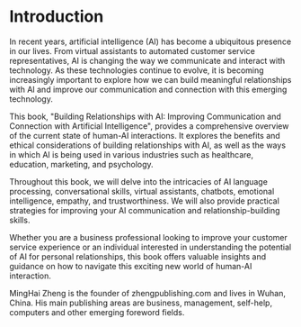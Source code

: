 # Introduction

In recent years, artificial intelligence (AI) has become a ubiquitous presence in our lives. From virtual assistants to automated customer service representatives, AI is changing the way we communicate and interact with technology. As these technologies continue to evolve, it is becoming increasingly important to explore how we can build meaningful relationships with AI and improve our communication and connection with this emerging technology.

This book, "Building Relationships with AI: Improving Communication and Connection with Artificial Intelligence", provides a comprehensive overview of the current state of human-AI interactions. It explores the benefits and ethical considerations of building relationships with AI, as well as the ways in which AI is being used in various industries such as healthcare, education, marketing, and psychology.

Throughout this book, we will delve into the intricacies of AI language processing, conversational skills, virtual assistants, chatbots, emotional intelligence, empathy, and trustworthiness. We will also provide practical strategies for improving your AI communication and relationship-building skills.

Whether you are a business professional looking to improve your customer service experience or an individual interested in understanding the potential of AI for personal relationships, this book offers valuable insights and guidance on how to navigate this exciting new world of human-AI interaction.

MingHai Zheng is the founder of zhengpublishing.com and lives in Wuhan, China. His main publishing areas are business, management, self-help, computers and other emerging foreword fields.
